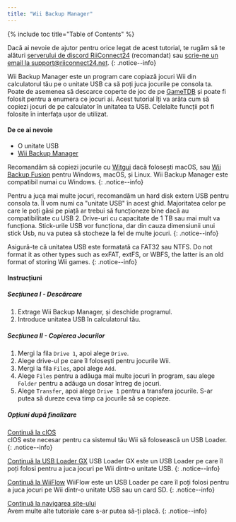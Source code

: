 ```yaml
---
title: "Wii Backup Manager"
---
```


{% include toc title="Table of Contents" %}

Dacă ai nevoie de ajutor pentru orice legat de acest tutorial, te rugăm să te alături [serverului de discord RiiConnect24](https://discord.gg/rc24) (recomandat) sau [scrie-ne un email la support@riiconnect24.net](mailto:support@riiconnect24.net).
{: .notice--info}

Wii Backup Manager este un program care copiază jocuri Wii din calculatorul tău pe o unitate USB ca să poți juca jocurile pe consola ta. Poate de asemenea să descarce coperte de joc de pe [GameTDB](https://gametdb.com/) și poate fi folosit pentru a enumera ce jocuri ai. Acest tutorial îți va arăta cum să copiezi jocuri de pe calculator în unitatea ta USB. Celelalte funcții pot fi folosite în interfața ușor de utilizat.
#### De ce ai nevoie

* O unitate USB
* [Wii Backup Manager](https://static.wiidatabase.de/Wii-Backup-Manager.zip)


Recomandăm să copiezi jocurile cu [Witgui](https://desairem.com/wordpress/category/witgui-download/) dacă folosești macOS, sau [Wii Backup Fusion](https://github.com/larsenv/Wii-Backup-Fusion) pentru Windows, macOS, și Linux. Wii Backup Manager este compatibil numai cu Windows.
{: .notice--info}

Pentru a juca mai multe jocuri, recomandăm un hard disk extern USB pentru consola ta. Îl vom numi ca "unitate USB" în acest ghid. Majoritatea celor pe care le poți găsi pe piață ar trebui să funcționeze bine dacă au compatibilitate cu USB 2. Drive-uri cu capacitate de 1 TB sau mai mult va funcționa. Stick-urile USB vor funcționa, dar din cauza dimensiunii unui stick Usb, nu va putea să stocheze la fel de multe jocuri.
{: .notice--info}

Asigură-te că unitatea USB este formatată ca FAT32 sau NTFS. Do not format it as other types such as exFAT, extFS, or WBFS, the latter is an old format of storing Wii games.
{: .notice--info}

#### Instrucțiuni

##### Secțiunea I - Descărcare

1. Extrage Wii Backup Manager, și deschide programul.
2. Introduce unitatea USB în calculatorul tău.

##### Secțiunea II - Copierea Jocurilor

1. Mergi la fila `Drive 1`, apoi alege `Drive`.
2. Alege drive-ul pe care îl folosești pentru jocurile Wii.
3. Mergi la fila `Files`, apoi alege `Add`.
4. Alege `Files` pentru a adăuga mai multe jocuri în program, sau alege `Folder` pentru a adăuga un dosar întreg de jocuri.
5. Alege `Transfer`, apoi alege `Drive 1` pentru a transfera jocurile. S-ar putea să dureze ceva timp ca jocurile să se copieze.

##### Opțiuni după finalizare

[Continuă la cIOS](cios)<br> cIOS este necesar pentru ca sistemul tău Wii să folosească un USB Loader.
{: .notice--info}

[Continuă la USB Loader GX](usbloadergx) USB Loader GX este un USB Loader pe care îl poți folosi pentru a juca jocuri pe Wii dintr-o unitate USB.
{: .notice--info}

[Continuă la WiiFlow](wiiflow) WiiFlow este un USB Loader pe care îl poți folosi pentru a juca jocuri pe Wii dintr-o unitate USB sau un card SD.
{: .notice--info}

[Continuă la navigarea site-ului](site-navigation)<br> Avem multe alte tutoriale care s-ar putea să-ți placă.
{: .notice--info}

